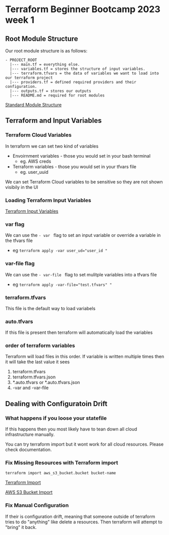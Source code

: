 # Terraform Beginner Bootcamp 2023 week 1

## Root Module Structure

Our root module structure is as follows:


```
- PROJECT_ROOT
  |--- main.tf = everything else.
  |--- variables.tf = stores the structure of input variables.
  |--- terraform.tfvars = the data of variables we want to load into our terraform project
  |--- providers.tf = defined required providers and their configuration.
  |--- outputs.tf = stores our outputs
  |--- README.md = required for root modules
```

 [Standard Module Structure](https://developer.hashicorp.com/terraform/language/modules/develop/structure)

## Terraform and Input Variables

### Terraform Cloud Variables
In terraform we can set two kind of variables
- Envoirnment variables - those you would set in your bash terminal
  - eg. AWS creds
- Terraform variables - those you would set in your tfvars file
  - eg. user_uuid

We can set Terraform Cloud variables to be sensitive so they are not shown visibily in the UI

### Loading Terraform Input Variables
[Terraform Input Variables](https://developer.hashicorp.com/terraform/language/values/variables)

### var flag
We can use the `- var ` flag to set an input variable or override a variable in the tfvars file 
  - eg `terraform apply -var user_ud="user_id "`
  
### var-file flag
We can use the `- var-file ` flag to set mulitple variables into a  tfvars file 
  - eg `terraform apply -var-file="test.tfvars" "`

### terraform.tfvars

This file is the default way to load variabels

### auto.tfvars
If this file is present then terraform will automatically load the variables

### order of terraform variables
Terraform will load files in this order. If variable is written multiple times then it will take the last value it sees

1. terraform.tfvars
2. terraform.tfvars.json
3. *.auto.tfvars or *.auto.tfvars.json
4. -var and -var-file


## Dealing with Configuratoin Drift


### What happens if you loose your statefile

If this happens then you most likely have to tean down all cloud infrastructure manually.

You can try terraform import but it wont work for all cloud resources. Please check documentation.

### Fix Missing Resources with Terraform import

`terraform import aws_s3_bucket.bucket bucket-name`

[Terraform Import](https://developer.hashicorp.com/terraform/cli/import)

[AWS S3 Bucket Import](https://registry.terraform.io/providers/hashicorp/aws/latest/docs/resources/s3_bucket#import)
### Fix Manual Configuration

If their is configuration drift, meaning that someone outside of terraform tries to do "anything" like delete a resources. Then terraform will attempt to "bring" it back.